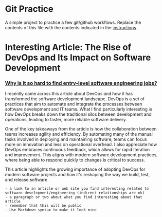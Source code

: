 # Git Practice
A simple project to practice a few git/github workflows.  Replace the contents of this file with the contents indicated in the [instructions](./instructions.md).

# Interesting Article: The Rise of DevOps and Its Impact on Software Development

### [Why is it so hard to find entry-level software engineering jobs?](https://technical.ly/professional-development/why-is-it-so-hard-to-find-entry-level-software-engineering-jobs/)

I recently came across this article about DevOps and how it has transformed the software development landscape. DevOps is a set of practices that aim to automate and integrate the processes between software development and IT teams. What I find particularly interesting is how DevOps breaks down the traditional silos between development and operations, leading to faster, more reliable software delivery.

One of the key takeaways from the article is how the collaboration between teams increases agility and efficiency. By automating many of the manual tasks involved in deploying and maintaining software, teams can focus more on innovation and less on operational overhead. I also appreciate how DevOps embraces continuous feedback, which allows for rapid iteration and improvement. This aligns with modern software development practices, where being able to respond quickly to changes is critical to success.

This article highlights the growing importance of adopting DevOps for modern software projects and how it's reshaping the way we build, test, and release software.



    - a link to an article or web site you find interesting related to software development/engineering (indirect relationships are ok)
    - a paragraph or two about what you find interesting about that article
    - remember that this will be public
    - Use Markdown syntax to make it look nice